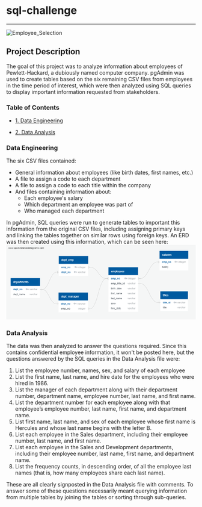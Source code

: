 # sql-challenge
-----
![Employee_Selection](https://cdn.pixabay.com/photo/2019/10/01/16/00/choice-4518660_960_720.png)
## Project Description
The goal of this project was to analyze information about employees of Pewlett-Hackard, a dubiously named computer company. pgAdmin was used to create tables based on the six remaining CSV files from employees in the time period of interest, which were then analyzed using SQL queries to display important information requested from stakeholders.

### Table of Contents
- [1. Data Engineering](https://github.com/jonnybrammah/sql-challenge/blob/main/README.md#data-engineering)

- [2. Data Analysis](https://github.com/jonnybrammah/sql-challenge/blob/main/README.md#data-analysis)

### Data Engineering
The six CSV files contained:
- General information about employees (like birth dates, first names, etc.)
- A file to assign a code to each department
- A file to assign a code to each title within the company
- And files containing information about:
  - Each employee's salary
  - Which department an employee was part of
  - Who managed each department

In pgAdmin, SQL queries were run to generate tables to important this information from the original CSV files, including assigning primary keys and linking the tables together on similar rows using foreign keys. An ERD was then created using this information, which can be seen here:
![sql-challenge_ERD](https://github.com/jonnybrammah/sql-challenge/blob/main/Employee%20SQL%20ERD.png)

### Data Analysis
The data was then analyzed to answer the questions required. Since this contains confidential employee information, it won't be posted here, but the questions answered by the SQL queries in the Data Analysis file were:
  1. List the employee number, names, sex, and salary of each employee
  2. List the first name, last name, and hire date for the employees who were hired in 1986.
  3. List the manager of each department along with their department number, department name, employee number, last name, and first name.
  4. List the department number for each employee along with that employee’s employee number, last name, first name, and department name.
  5. List first name, last name, and sex of each employee whose first name is Hercules and whose last name begins with the letter B.
  6. List each employee in the Sales department, including their employee number, last name, and first name.
  7. List each employee in the Sales and Development departments, including their employee number, last name, first name, and department name.
  8. List the frequency counts, in descending order, of all the employee last names (that is, how many employees share each last name).

These are all clearly signposted in the Data Analysis file with comments. To answer some of these questions necessarily meant querying information from multiple tables by joining the tables or sorting through sub-queries.
